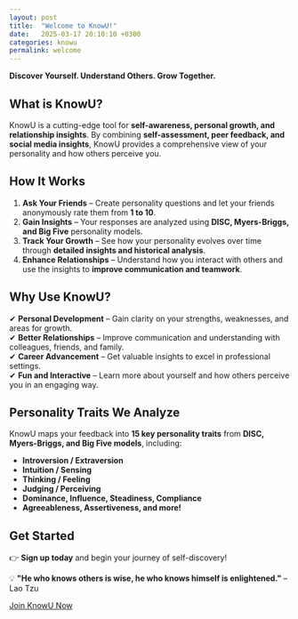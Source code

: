 ```yaml
---
layout: post
title:  "Welcome to KnowU!"
date:   2025-03-17 20:10:10 +0300
categories: knowu
permalink: welcome
---
```


**Discover Yourself. Understand Others. Grow Together.**  

## What is KnowU?  
KnowU is a cutting-edge tool for **self-awareness, personal growth, and relationship insights**. By combining **self-assessment, peer feedback, and social media insights**, KnowU provides a comprehensive view of your personality and how others perceive you.  

## How It Works  
1. **Ask Your Friends** – Create personality questions and let your friends anonymously rate them from **1 to 10**.  
2. **Gain Insights** – Your responses are analyzed using **DISC, Myers-Briggs, and Big Five** personality models.  
3. **Track Your Growth** – See how your personality evolves over time through **detailed insights and historical analysis**.  
4. **Enhance Relationships** – Understand how you interact with others and use the insights to **improve communication and teamwork**.  

## Why Use KnowU?  
✔ **Personal Development** – Gain clarity on your strengths, weaknesses, and areas for growth.  
✔ **Better Relationships** – Improve communication and understanding with colleagues, friends, and family.  
✔ **Career Advancement** – Get valuable insights to excel in professional settings.  
✔ **Fun and Interactive** – Learn more about yourself and how others perceive you in an engaging way.  

## Personality Traits We Analyze  
KnowU maps your feedback into **15 key personality traits** from **DISC, Myers-Briggs, and Big Five models**, including:  
- **Introversion / Extraversion**  
- **Intuition / Sensing**  
- **Thinking / Feeling**  
- **Judging / Perceiving**  
- **Dominance, Influence, Steadiness, Compliance**  
- **Agreeableness, Assertiveness, and more!**  

## Get Started  
👉 **Sign up today** and begin your journey of self-discovery!  

💡 **"He who knows others is wise, he who knows himself is enlightened."** – Lao Tzu  

[Join KnowU Now](/)  